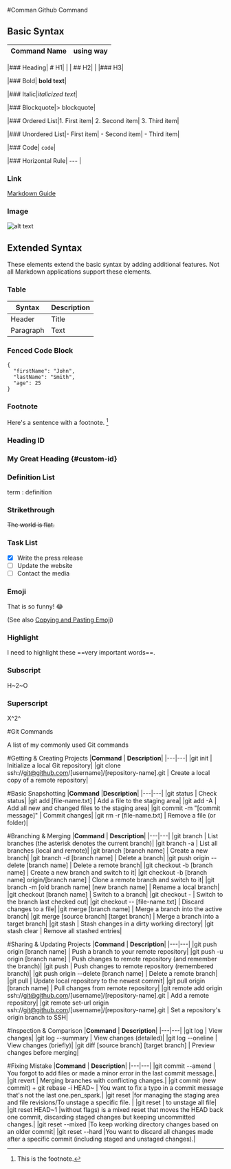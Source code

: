 #Comman Github Command 

## Basic Syntax

| Command Name| using way |
|---|---|

|### Heading| # H1|
          |   | ## H2|
          |    |### H3|



|### Bold| **bold text**|



|### Italic|*italicized text*|



|### Blockquote|> blockquote|



|### Ordered List|1. First item|
                  2. Second item|
                  3. Third item|

|### Unordered List|- First item|
                    - Second item|
                    - Third item|

|### Code| `code`|

|### Horizontal Rule| --- |

### Link

[Markdown Guide](https://www.markdownguide.org)

### Image

![alt text](https://www.markdownguide.org/assets/images/tux.png)

## Extended Syntax

These elements extend the basic syntax by adding additional features. Not all Markdown applications support these elements.

### Table

| Syntax | Description |
| ----------- | ----------- |
| Header | Title |
| Paragraph | Text |

### Fenced Code Block

```
{
  "firstName": "John",
  "lastName": "Smith",
  "age": 25
}
```

### Footnote

Here's a sentence with a footnote. [^1]

[^1]: This is the footnote.

### Heading ID

### My Great Heading {#custom-id}

### Definition List

term
: definition

### Strikethrough

~~The world is flat.~~

### Task List

- [x] Write the press release
- [ ] Update the website
- [ ] Contact the media

### Emoji

That is so funny! :joy:

(See also [Copying and Pasting Emoji](https://www.markdownguide.org/extended-syntax/#copying-and-pasting-emoji))

### Highlight

I need to highlight these ==very important words==.

### Subscript

H~2~O

### Superscript

X^2^





















#Git Commands

A list of my commonly used Git commands


#Getting & Creating Projects
|__Command__	                                                                                     | __Description__|
|---|---|
|git init                                                                                      | Initialize a local Git repository|
|git clone ssh://git@github.com/[username]/[repository-name].git                               |	Create a local copy of a remote repository|


#Basic Snapshotting
|__Command__	                                                                                       |__Description__|
|---|---|
|git status	                                                                                   | Check status|
|git add [file-name.txt]                                                                       | Add a file to the staging area|
|git add -A	                                                                                   | Add all new and changed files to the staging area|
|git commit -m "[commit message]"                                                              |	Commit changes|
|git rm -r [file-name.txt]                                                                     |	Remove a file (or folder)|


#Branching & Merging
|__Command__	                                                                                     | __Description__|
|---|---|
|git branch	                                                                                       | List branches (the asterisk denotes the current branch)|
|git branch -a	                                                                                   | List all branches (local and remote)|
|git branch [branch name]	                                                                         | Create a new branch|
|git branch -d [branch name]	                                                                     | Delete a branch|
|git push origin --delete [branch name]                                                            | Delete a remote branch|
|git checkout -b [branch name]	                                                                   | Create a new branch and switch to it|
|git checkout -b [branch name] origin/[branch name]                                                | Clone a remote branch and switch to it|
|git branch -m [old branch name] [new branch name]	                                               | Rename a local branch|
|git checkout [branch name]                                                                        |	Switch to a branch|
|git checkout -	                                                                                   | Switch to the branch last checked out|
|git checkout -- [file-name.txt]	                                                                 | Discard changes to a file|
|git merge [branch name]	                                                                         | Merge a branch into the active branch|
|git merge [source branch] [target branch]                                                         |	Merge a branch into a target branch|
|git stash                                                                                         |	Stash changes in a dirty working directory|
|git stash clear	                                                                                 | Remove all stashed entries|


#Sharing & Updating Projects
|__Command__	                                                                                |     __Description__|
|---|---|
|git push origin [branch name]                                                                | Push a branch to your remote repository|
|git push -u origin [branch name]                                                             | Push changes to remote repository (and remember the branch)|
|git push                                                                                     | Push changes to remote repository (remembered branch)|
|git push origin --delete [branch name]                                                       | Delete a remote branch|
|git pull                                                                                     | Update local repository to the newest commit|
|git pull origin [branch name]                                                                | Pull changes from remote repository|
|git remote add origin ssh://git@github.com/[username]/[repository-name].git                  | Add a remote repository|
|git remote set-url origin ssh://git@github.com/[username]/[repository-name].git              | Set a repository's origin branch to SSH|


#Inspection & Comparison
|__Command__	                                                                                   |    __Description__|
|---|---|
|git log	                                                                                     | View changes|
|git log --summary                                                                             |	View changes (detailed)|
|git log --oneline                                                                             |	View changes (briefly)|
|git diff [source branch] [target branch]                                                      |	Preview changes before merging|


#Fixing Mistake
|__Command__	                                                                                   |    __Description__|
|---|---|
|git commit --amend	                                                                           | You forgot to add files or made a minor error in the last commit message.|
|git revert <commit>                                                                            |	Merging branches with conflicting changes.|
|git commit (new commit) + git rebase -i HEAD~<n>                                              |	You want to fix a typo in a commit message that's not the last one.pen_spark.|
|git reset <filename>                                                                           |for managing the staging area and file revisions/To unstage a specific file.  |
|git reset                                                                                      | to unstage all file|  
|git reset HEAD~1                                          |without flags) is a mixed reset that moves the HEAD back one commit, discarding staged changes but keeping uncommitted changes.|
|git reset --mixed <commit>                                                                     |To keep working directory changes based on an older commit|
|git reset --hard <commit>                                             |You want to discard all changes made after a specific commit (including staged and unstaged changes).|







